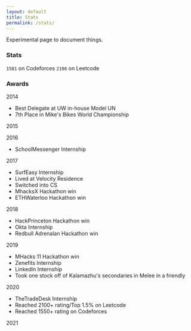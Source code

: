 ```yaml
---
layout: default
title: Stats
permalink: /stats/
---
```


Experimental page to document things.

### Stats

`1581` on Codeforces
`2106` on Leetcode

### Awards

2014

- Best Delegate at UW in-house Model UN
- 7th Place in Mike's Bikes World Championship

2015

2016

- SchoolMessenger Internship

2017

- SurfEasy Internship
- Lived at Velocity Residence
- Switched into CS
- MhacksX Hackathon win
- ETHWaterloo Hackathon win


2018

- HackPrinceton Hackathon win
- Okta Internship
- Redbull Adrenalan Hackathon win

2019

- MHacks 11 Hackathon win
- Zenefits Internship
- LinkedIn Internship
- Took one stock off of Kalamazhu's secondaries in Melee in a friendly

2020

- TheTradeDesk Internship
- Reached 2100+ rating/Top 1.5% on Leetcode
- Reached 1550+ rating on Codeforces

2021
